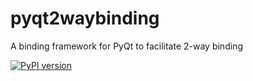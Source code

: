 # pyqt2waybinding

A binding framework for PyQt to facilitate 2-way binding

[![PyPI version](https://badge.fury.io/py/pyqt2waybinding.svg)](http://badge.fury.io/py/pyqt2waybinding)

